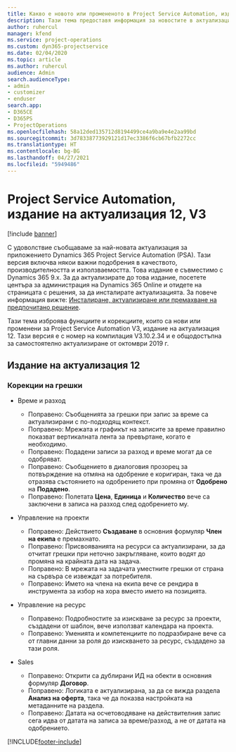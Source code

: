 ```yaml
---
title: Какво е новото или промененото в Project Service Automation, издание на актуализация 12, V3
description: Тази тема предоставя информация за новостите в актуализацията на Project Service Automation, издание 12, V3.
author: ruhercul
manager: kfend
ms.service: project-operations
ms.custom: dyn365-projectservice
ms.date: 02/04/2020
ms.topic: article
ms.author: ruhercul
audience: Admin
search.audienceType:
- admin
- customizer
- enduser
search.app:
- D365CE
- D365PS
- ProjectOperations
ms.openlocfilehash: 58a12ded135712d8194499ce4a9ba9e4e2aa99bd
ms.sourcegitcommit: 3d78338773929121d17ec3386f6cb67bfb2272cc
ms.translationtype: HT
ms.contentlocale: bg-BG
ms.lasthandoff: 04/27/2021
ms.locfileid: "5949486"
---
```

# <a name="project-service-automation-update-release-12-v3"></a>Project Service Automation, издание на актуализация 12, V3

[!include [banner](../includes/psa-now-project-operations.md)]

С удоволствие съобщаваме за най-новата актуализация за приложението Dynamics 365 Project Service Automation (PSA). Тази версия включва някои важни подобрения в качеството, производителността и използваемостта. Това издание е съвместимо с Dynamics 365 9.x. За да актуализирате до това издание, посетете центъра за администрация на Dynamics 365 Online и отидете на страницата с решения, за да инсталирате актуализацията. За повече информация вижте: [Инсталиране, актуализиране или премахване на предпочитано решение](/power-platform/admin/install-remove-preferred-solution).

Тази тема изброява функциите и корекциите, които са нови или променени за Project Service Automation V3, издание на актуализация 12. Тази версия е с номер на компилация V3.10.2.34 и е общодостъпна за самостоятелно актуализиране от октомври 2019 г.

## <a name="update-release-12"></a>Издание на актуализация 12

### <a name="bug-fixes"></a>Корекции на грешки

- Време и разход

    - Поправено: Съобщенията за грешки при запис за време са актуализирани с по-подходящ контекст.
    - Поправено: Мрежата и графикът на записите за време правилно показват вертикалната лента за превъртане, когато е необходимо.
    - Поправено: Подадени записи за разход и време могат да се одобряват.
    - Поправено: Съобщението в диалоговия прозорец за потвърждение на отмяна на одобрение е коригиран, така че да отразява състоянието на одобрението при промяна от **Одобрено** на **Подадено**.
    - Поправено: Полетата **Цена**, **Единица** и **Количество** вече са заключени в записа на разход след одобрението му.

- Управление на проекти

    - Поправено: Действието **Създаване** в основния формуляр **Член на екипа** е премахнато.
    - Поправено: Присвояванията на ресурси са актуализирани, за да отчитат грешки при неточно закръгляване, които водят до промяна на крайната дата на задача.
    - Поправено: В мрежата на задачата уместните грешки от страна на сървъра се извеждат за потребителя.
    - Поправено: Името на члена на екипа вече се рендира в инструмента за избор на хора вместо името на позицията.

- Управление на ресурс

    - Поправено: Подробностите за изискване за ресурс за проекти, създадени от шаблон, вече използват календара на проекта.
    - Поправено: Уменията и компетенциите по подразбиране вече са от главни данни за роля до изискването за ресурс, създадено за тази роля.

- Sales

    - Поправено: Открити са дублирани ИД на обекти в основния формуляр **Договор**.
    - Поправено: Логиката е актуализирана, за да се вижда раздела **Анализ на оферта**, така че да показва настройката на метаданните на раздела.
    - Поправено: Датата на осчетоводяване на действителния запис сега идва от датата на записа за време/разход, а не от датата на одобрението.


[!INCLUDE[footer-include](../includes/footer-banner.md)]